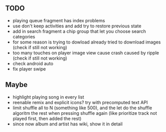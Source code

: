 ## TODO

- playing queue fragment has index problems
- use don't keep activities and add try to restore previous state
- add in search fragment a chip group that let you choose search categories
- for some reason is trying to dowload already tried to download images (check if still not working)
- too many touches on player image view cause crash caused by ripple (check if still not working)
- check android auto
- fix player swipe 

## Maybe
- highlight playing song in every list
- reenable remix and explicit icons? try with precomputed text API
- limit shuffle all to N (something like 500), and the let do the shuffle
  algoritm  the rest when pressing shuffle again (like prioritize track not played first,
  then added the rest)
- since now album and artist has wiki, show it in detail